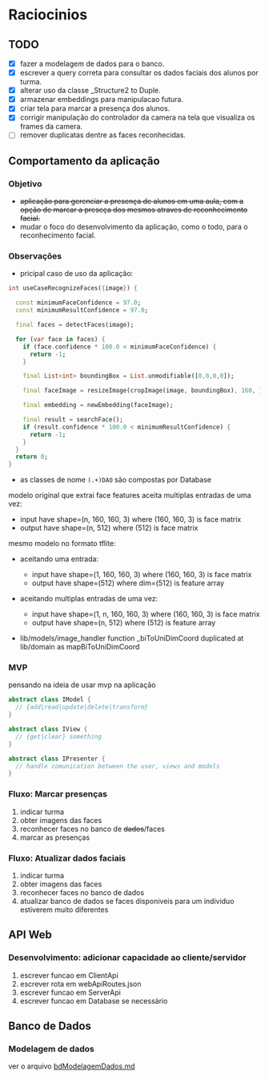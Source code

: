 # Raciocinios

## TODO

- [x] fazer a modelagem de dados para o banco.
- [x] escrever a query correta para consultar os dados faciais dos alunos por turma.
- [x] alterar uso da classe _Structure2 to Duple.
- [x] armazenar embeddings para manipulacao futura.
- [x] criar tela para marcar a presença dos alunos.
- [X] corrigir manipulação do controlador da camera na tela que visualiza os frames da camera.
- [ ] remover duplicatas dentre as faces reconhecidas.

## Comportamento da aplicação

### Objetivo

- ~~aplicação para gerenciar a presença de alunos em uma aula, com a opção de marcar a preseça dos mesmos atraves de reconhecimento facial.~~
- mudar o foco do desenvolvimento da aplicação, como o todo, para o reconhecimento facial.

### Observações

- pricipal caso de uso da aplicação:

```dart
int useCaseRecognizeFaces({image}) {

  const minimumFaceConfidence = 97.0;
  const minimumResultConfidence = 97.0;

  final faces = detectFaces(image);

  for (var face in faces) {
    if (face.confidence * 100.0 < minimumFaceConfidence) {
      return -1;
    }

    final List<int> boundingBox = List.unmodifiable([0,0,0,0]);

    final faceImage = resizeImage(cropImage(image, boundingBox), 160, 160);

    final embedding = newEmbedding(faceImage);

    final result = searchFace();
    if (result.confidence * 100.0 < minimumResultConfidence) {
      return -1;
    }
  }
  return 0;
}
```

- as classes de nome `(.+)DAO` são compostas por Database

modelo original que extrai face features aceita multiplas entradas de uma vez:

- input  have shape=(n, 160, 160, 3) where (160, 160, 3) is face matrix
- output have shape=(n, 512) where (512) is face matrix

mesmo modelo no formato tflite:

- aceitando uma entrada:
  - input  have shape=(1, 160, 160, 3) where (160, 160, 3) is face matrix
  - output have shape=(512) where dim=(512) is feature array
- aceitando multiplas entradas de uma vez:
  - input  have shape=(1, n, 160, 160, 3) where (160, 160, 3) is face matrix
  - output have shape=(n, 512) where (512) is feature array

- lib/models/image_handler function \_biToUniDimCoord duplicated at lib/domain as mapBiToUniDimCoord

### MVP

pensando na ideia de usar mvp na aplicação

```dart
abstract class IModel {
  // {add|read|update|delete|transform}
}

abstract class IView {
  // {get|clear} something
}

abstract class IPresenter {
  // handle comunication between the user, views and models
}
```

### Fluxo: Marcar presenças

1. indicar turma
1. obter imagens das faces
1. reconhecer faces no banco de ~~dados~~/faces
1. marcar as presenças

### Fluxo: Atualizar dados faciais

1. indicar turma
1. obter imagens das faces
1. reconhecer faces no banco de dados
1. atualizar banco de dados se faces disponiveis para um individuo estiverem muito diferentes

## API Web

### Desenvolvimento: adicionar capacidade ao cliente/servidor

1. escrever funcao em ClientApi
1. escrever rota em webApiRoutes.json
1. escrever funcao em ServerApi
1. escrever funcao em Database se necessário

## Banco de Dados

### Modelagem de dados

ver o arquivo [bdModelagemDados.md](./bdModelagemDados.md)
